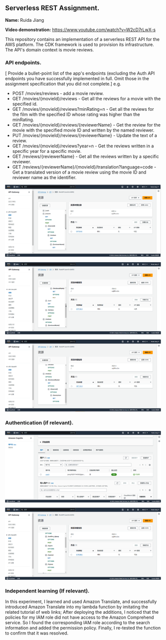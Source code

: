 ## Serverless REST Assignment.

__Name:__ Ruida Jiang

__Video demonstration:__ https://www.youtube.com/watch?v=W2cD7rLwX-s

This repository contains an implementation of a serverless REST API for the AWS platform. The CDK framework is used to provision its infrastructure. The API's domain context is movie reviews.

### API endpoints.

[ Provide a bullet-point list of the app's endpoints (excluding the Auth API endpoints you have successfully implemented in full. Omit those in the assignment specification that you did not complete.]
e.g.

+ POST /movies/reviews - add a movie review.
+ GET /movies/{movieId}/reviews - Get all the reviews for a movie with the specified id.
+ GET /movies/{movieId}/reviews?minRating=n - Get all the reviews for the film with the specified ID whose rating was higher than the minRating.
+ GET /movies/{movieId}/reviews/{reviewerName} - Get the review for the movie with the specified movie ID and written by the named reviewer.
+ PUT /movies/{movieId}/reviews/{reviewerName} - Update the text of a review.
+ GET /movies/{movieId}/reviews?year=n - Get the reviews written in a specific year for a specific movie.
+ GET /reviews/{reviewerName} - Get all the reviews written by a specific reviewer.
+ GET /reviews/{reviewerName}/{movieId}/translation?language=code - Get a translated version of a movie review using the movie ID and reviewer name as the identifier.

![image1](images/image1.png)

![image2](images/image2.png)

![image3](images/image3.png)

### Authentication (if relevant).

![image4](images/image4.png)

![image5](images/image5.png)

### Independent learning (If relevant).

In this experiment, I learned and used Amazon Translate, and successfully introduced Amazon Translate into my lambda function by imitating the related tutorial of web links; After deploying the additions, I noticed that the policies for my IAM role did not have access to the Amazon Comprehend service. So I found the corresponding IAM role according to the search information and added the permission policy. Finally, I re-tested the function to confirm that it was resolved.


